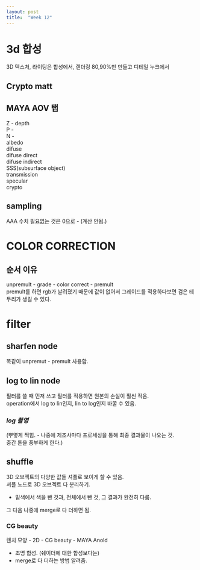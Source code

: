 ```yaml
---
layout: post
title:  "Week 12"
---
```


# 3d 합성

3D 텍스처, 라이팅은 합성에서, 렌더링 80,90%만 만들고 디테일 누크에서 

## Crypto matt  

## MAYA AOV 탭
Z - depth  
P -  
N -  
albedo  
difuse   
difuse direct  
difuse indirect  
SSS(subsurface object)  
transmission  
specular  
crypto  


## sampling
AAA 수치 필요없는 것은 0으로 - (계산 안됨.)


# COLOR CORRECTION

## 순서 이유
unpremult - grade - color correct - premult  
premult를 하면 rgb가 날려졌기 때문에 값이 없어서 그레이드를 적용하다보면 검은 테두리가 생길 수 있다.  

# filter

## sharfen node
똑같이 unpremut - premult 사용함.  

## log to lin node  

필터를 쓸 때 먼저 쓰고 필터를 적용하면 원본의 손실이 훨씬 적음.   
operation에서 log to lin인지, lin to log인지 바꿀 수 있음.  

### *log 촬영*  
(뿌옇게 찍힘. - 나중에 제조사마다 프로세싱을 통해 최종 결과물이 나오는 것.  
중간 톤을 풍부하게 한다.)  

## shuffle 
3D 오브젝트의 다양한 값들 셔플로 보이게 할 수 있음.  
셔플 노드로 3D 오브젝트 다 분리하기.

- 밑색에서 색을 뺀 것과, 전체에서 뺀 것, 그 결과가 완전히 다름.

그 다음 나중에 merge로 다 더하면 됨.

### CG beauty  
렌치 모양 - 2D - CG beauty - MAYA Anold  
- 조명 합성. (쉐이더에 대한 합성보다는)  
- merge로 다 더하는 방법 알려줌.



 



